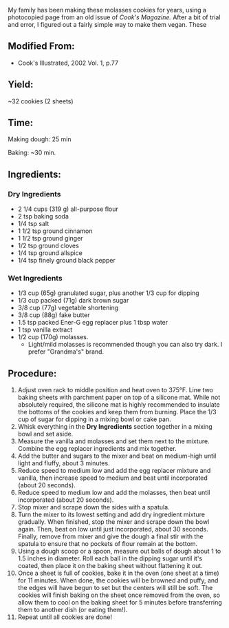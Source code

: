 My family has been making these molasses cookies for years, using a photocopied page from an old issue of _Cook's Magazine._  After a bit of trial and error, I figured out a fairly simple way to make them vegan.  These 

## Modified From:
- Cook's Illustrated, 2002 Vol. 1, p.77

## Yield:

~32 cookies (2 sheets)

## Time:

Making dough: 25 min

Baking: ~30 min.

## Ingredients:
### Dry Ingredients
- 2 1/4 cups (319 g) all-purpose flour
- 2 tsp baking soda
- 1/4 tsp salt
- 1 1/2 tsp ground cinnamon
- 1 1/2 tsp ground ginger
- 1/2 tsp ground cloves
- 1/4 tsp ground allspice
- 1/4 tsp finely ground black pepper

### Wet Ingredients
- 1/3 cup (65g) granulated sugar, plus another 1/3 cup for dipping
- 1/3 cup packed (71g) dark brown sugar
- 3/8 cup (77g) vegetable shortening
- 3/8 cup (88g) fake butter
- 1.5 tsp packed Ener-G egg replacer plus 1 tbsp water
- 1 tsp vanilla extract
- 1/2 cup (170g) molasses. 
  - Light/mild molasses is recommended though you can also try dark.  I prefer "Grandma's" brand.

## Procedure:
1. Adjust oven rack to middle position and heat oven to 375°F.  Line two baking sheets with parchment paper on top of a silicone mat.  While not absolutely required, the silicone mat is highly recommended to insulate the bottoms of the cookies and keep them from burning.  Place the 1/3 cup of sugar for dipping in a mixing bowl or cake pan.
2. Whisk everything in the **Dry Ingredients** section together in a mixing bowl and set aside.
3. Measure the vanilla and molasses and set them next to the mixture.  Combine the egg replacer ingredients and mix together.
4. Add the butter and sugars to the mixer and beat on medium-high until light and fluffy, about 3 minutes.
5. Reduce speed to medium low and add the egg replacer mixture and vanilla, then increase speed to medium and beat until incorporated (about 20 seconds).
6. Reduce speed to medium low and add the molasses, then beat until incorporated (about 20 seconds).
7. Stop mixer and scrape down the sides with a spatula.
8. Turn the mixer to its lowest setting and add dry ingredient mixture gradually.  When finished, stop the mixer and scrape down the bowl again.  Then, beat on low until just incorporated, about 30 seconds.  Finally, remove from mixer and give the dough a final stir with the spatula to ensure that no pockets of flour remain at the bottom.
9. Using a dough scoop or a spoon, measure out balls of dough about 1 to 1.5 inches in diameter.  Roll each ball in the dipping sugar until it's coated, then place it on the baking sheet without flattening it out.
10. Once a sheet is full of cookies, bake it in the oven (one sheet at a time) for 11 minutes.  When done, the cookies will be browned and puffy, and the edges will have begun to set but the centers will still be soft.  The cookies will finish baking on the sheet once removed from the oven, so allow them to cool on the baking sheet for 5 minutes before transferring them to another dish (or eating them!).
11. Repeat until all cookies are done!